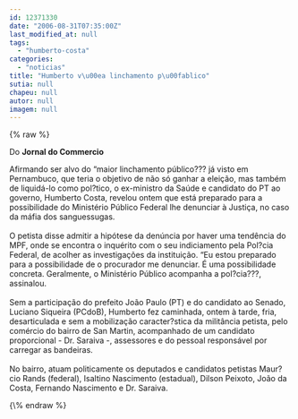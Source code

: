 ```yaml
---
id: 12371330
date: "2006-08-31T07:35:00Z"
last_modified_at: null
tags:
  - "humberto-costa"
categories:
  - "noticias"
title: "Humberto v\u00ea linchamento p\u00fablico"
sutia: null
chapeu: null
autor: null
imagem: null
---
```

{\% raw %}
<p><P>Do <STRONG>Jornal do Commercio</STRONG></P></p>
<p><P>Afirmando ser alvo do “maior linchamento público??? já visto em Pernambuco, que teria o objetivo de não só ganhar a eleição, mas também de liquidá-lo como pol?tico, o ex-ministro da Saúde e candidato do PT ao governo, Humberto Costa, revelou ontem que está preparado para a possibilidade do Ministério Público Federal lhe denunciar à Justiça, no caso da máfia dos sanguessugas. <BR><BR>O petista disse admitir a hipótese da denúncia por haver uma tendência do MPF, onde se encontra o inquérito com o seu indiciamento pela Pol?cia Federal, de acolher as investigações da instituição. “Eu estou preparado para a possibilidade de o procurador me denunciar. É uma possibilidade concreta. Geralmente, o Ministério Público acompanha a pol?cia???, assinalou. <BR><BR>Sem a participação do prefeito João Paulo (PT) e do candidato ao Senado, Luciano Siqueira (PCdoB), Humberto fez caminhada, ontem à tarde, fria, desarticulada e sem a mobilização caracter?stica da militância petista, pelo comércio do bairro de San Martin, acompanhado de um candidato proporcional - Dr. Saraiva -, assessores e do pessoal responsável por carregar as bandeiras. <BR><BR>No bairro, atuam politicamente os deputados e candidatos petistas Maur?cio Rands (federal), Isaltino Nascimento (estadual), Dilson Peixoto, João da Costa, Fernando Nascimento e Dr. Saraiva.</P> </p>
{\% endraw %}